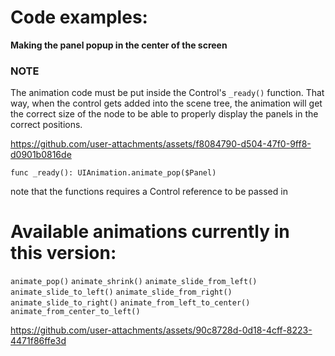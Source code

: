 # Code examples:
**Making the panel popup in the center of the screen**

### NOTE
The animation code must be put inside the Control's `_ready()` function. That way, when the control gets added into the scene tree, the animation will get the correct size of the node to be able to properly display the panels in the correct positions.


https://github.com/user-attachments/assets/f8084790-d504-47f0-9ff8-d0901b0816de

`func _ready():
  UIAnimation.animate_pop($Panel)`

  note that the functions requires a Control reference to be passed in


# Available animations currently in this version:

`animate_pop()`
`animate_shrink()`
`animate_slide_from_left()`
`animate_slide_to_left()`
`animate_slide_from_right()`
`animate_slide_to_right()`
`animate_from_left_to_center()`
`animate_from_center_to_left()`


https://github.com/user-attachments/assets/90c8728d-0d18-4cff-8223-4471f86ffe3d

